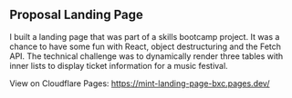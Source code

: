 ## Proposal Landing Page

I built a landing page that was part of a skills bootcamp project. It was a chance to have some fun with React, object destructuring and the Fetch API. The technical challenge was to dynamically render three tables with inner lists to display ticket information for a music festival.

View on Cloudflare Pages: https://mint-landing-page-bxc.pages.dev/